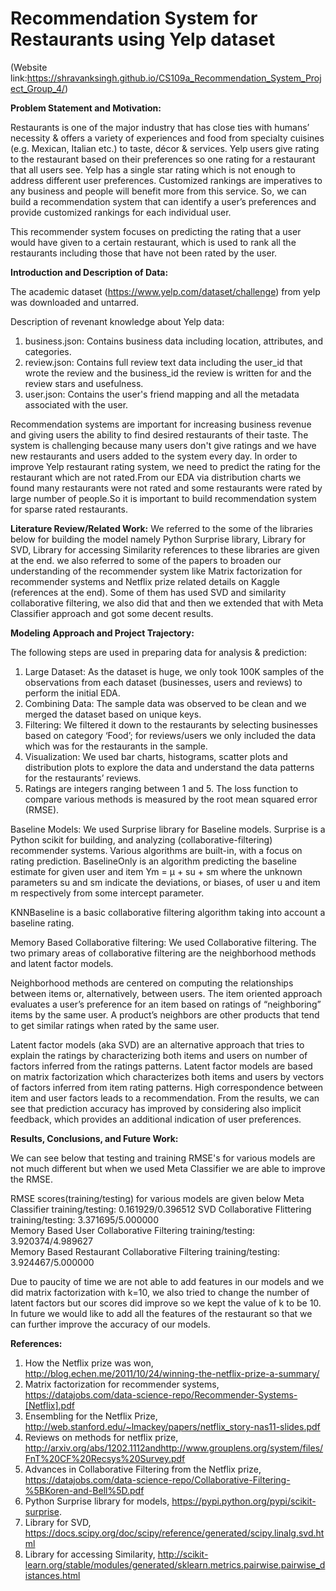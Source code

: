 # Recommendation System for Restaurants using Yelp dataset

(Website link:https://shravanksingh.github.io/CS109a_Recommendation_System_Project_Group_4/)


**Problem Statement and Motivation:**

Restaurants is one of the major industry that has close ties with humans’ necessity & offers a variety of experiences and food from specialty cuisines (e.g. Mexican, Italian etc.) to taste, décor & services. Yelp users give rating to the restaurant based on their preferences so one rating for a restaurant that all users see. Yelp has a single star rating which is not enough to address different user preferences. Customized rankings are imperatives to any business and people will benefit more from this service. So, we can build a recommendation system that can identify a user’s preferences and provide customized rankings for each individual user. 

This recommender system focuses on predicting the rating that a user would have given to a certain restaurant, which is used to rank all the restaurants including those that have not been rated by the user. 

**Introduction and Description of Data:**

The academic dataset (https://www.yelp.com/dataset/challenge) from yelp was downloaded and untarred.

Description of revenant knowledge about Yelp data:
1. business.json: Contains business data including location, attributes, and categories. 
2. review.json: Contains full review text data including the user_id that wrote the review and the business_id the review is written for and the review stars and usefulness. 
3. user.json: Contains the user's friend mapping and all the metadata associated with the user. 

Recommendation systems are important for increasing business revenue and giving users the ability to find desired restaurants of their taste. The system is challenging because many users don't give ratings and we have new restaurants and users added to the system every day. In order to improve Yelp restaurant rating system, we need to predict the rating for the restaurant which are not rated.From our EDA via distribution charts we found many restaurants were not rated and some restaurants were rated by large number of people.So it is important to build recommendation system for sparse rated restaurants.

**Literature Review/Related Work:**
We referred to the some of the libraries below for building the model namely Python Surprise library, Library for SVD, Library for accessing Similarity references to these libraries are given at the end.
we also referred to some of the papers to broaden our understanding of the recommender system like Matrix factorization for recommender systems and Netflix prize related details on Kaggle (references at the end).
Some of them has used SVD and similarity collaborative filtering, we also did that and then we extended that with Meta Classifier approach and got some decent results.  

**Modeling Approach and Project Trajectory:**

The following steps are used in preparing data for analysis & prediction:
 	
1. Large Dataset: As the dataset is huge, we only took 100K samples of the observations from each dataset (businesses, users and reviews) to perform the initial EDA.
2. Combining Data: The sample data was observed to be clean and we merged the dataset based on unique keys.
3. Filtering: We filtered it down to the restaurants by selecting businesses based on category ‘Food’; for reviews/users we only included the data which was for the restaurants in the sample.
4. Visualization: We used bar charts, histograms, scatter plots and distribution plots to explore the data and understand the data patterns for the restaurants’ reviews.
5. Ratings are integers ranging between 1 and 5. The loss function to compare various methods is measured by the root mean squared error (RMSE).

Baseline Models:
We used Surprise library for Baseline models. Surprise is a Python scikit for building, and analyzing (collaborative-filtering) recommender systems. Various algorithms are built-in, with a focus on rating prediction. 
BaselineOnly is an algorithm predicting the baseline estimate for given user and item 
	Ym = μ + su + sm
where the unknown parameters su and sm indicate the deviations, or biases, of user u and item m respectively from some intercept parameter.

KNNBaseline is a basic collaborative filtering algorithm taking into account a baseline rating.

Memory Based Collaborative filtering:
We used Collaborative filtering. The two primary areas of collaborative filtering are the neighborhood methods and latent factor models. 

Neighborhood methods are centered on computing the relationships between items or, alternatively, between users. The item oriented approach evaluates a user’s preference for an item based on ratings of “neighboring” items by the same user. A product’s neighbors are other products that tend to get similar ratings when rated by the same user. 

Latent factor models (aka SVD) are an alternative approach that tries to explain the ratings by characterizing both items and users on number of factors inferred from the ratings patterns. Latent factor models are based on matrix factorization which characterizes both items and users by vectors of factors inferred from item rating patterns. High correspondence between item and user factors leads to a recommendation. From the results, we can see that prediction accuracy has improved by considering also implicit feedback, which provides an additional indication of user preferences.

**Results, Conclusions, and Future Work:**

We can see below that testing and training RMSE's for various models are not much different but when we used Meta Classifier we are able to improve the RMSE.

RMSE scores(training/testing) for various models are given below
Meta Classifier training/testing: 0.161929/0.396512
SVD Collaborative Flittering training/testing: 3.371695/5.000000	
Memory Based User Collaborative Filtering training/testing: 3.920374/4.989627	
Memory Based Restaurant Collaborative Filtering training/testing: 3.924467/5.000000

Due to paucity of time we are not able to add features in our models and we did matrix factorization with k=10, we also tried to change the number of latent factors but our scores did improve so we kept the value of k to be 10.
In future we would like to add all the features of the restaurant so that we can further improve the accuracy of our models.

**References:**

1. How the Netflix prize was won, http://blog.echen.me/2011/10/24/winning-the-netflix-prize-a-summary/
2. Matrix factorization for recommender systems, https://datajobs.com/data-science-repo/Recommender-Systems-[Netflix].pdf
3. Ensembling for the Netflix Prize, http://web.stanford.edu/~lmackey/papers/netflix_story-nas11-slides.pdf
4. Reviews on methods for netflix prize, http://arxiv.org/abs/1202.1112andhttp://www.grouplens.org/system/files/FnT%20CF%20Recsys%20Survey.pdf
5. Advances in Collaborative Filtering from the Netflix prize, https://datajobs.com/data-science-repo/Collaborative-Filtering-%5BKoren-and-Bell%5D.pdf
6. Python Surprise library for models, https://pypi.python.org/pypi/scikit-surprise.
7. Library for SVD, https://docs.scipy.org/doc/scipy/reference/generated/scipy.linalg.svd.html
8. Library for accessing Similarity, http://scikit-learn.org/stable/modules/generated/sklearn.metrics.pairwise.pairwise_distances.html

